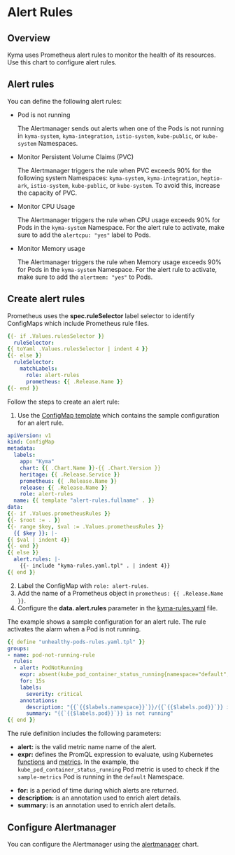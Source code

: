 # Alert Rules

## Overview

Kyma uses Prometheus alert rules to monitor the health of its resources. Use this chart to configure alert rules.

## Alert rules

You can define the following alert rules:

- Pod is not running

    The Alertmanager sends out alerts when one of the Pods is not running in `kyma-system`, `kyma-integration`, `istio-system`, `kube-public`, or `kube-system` Namespaces.

- Monitor Persistent Volume Claims (PVC)

    The Alertmanager triggers the rule when PVC exceeds 90% for the following system Namespaces: `kyma-system`, `kyma-integration`, `heptio-ark`, `istio-system`, `kube-public`, or `kube-system`. To avoid this, increase the capacity of PVC.

-  Monitor CPU Usage

    The Alertmanager triggers the rule when CPU usage exceeds 90% for Pods in the `kyma-system` Namespace. For the alert rule to activate, make sure to add the `alertcpu: "yes"` label to Pods.

- Monitor Memory usage

    The Alertmanager triggers the rule when Memory usage exceeds 90% for Pods in the `kyma-system` Namespace. For the alert rule to activate, make sure to add the `alertmem: "yes"` to Pods.

## Create alert rules

Prometheus uses the  **spec.ruleSelector** label selector to identify ConfigMaps which include Prometheus rule files.

```yaml
{{- if .Values.rulesSelector }}
  ruleSelector:
{{ toYaml .Values.rulesSelector | indent 4 }}
{{- else }}
  ruleSelector:
    matchLabels:
      role: alert-rules
      prometheus: {{ .Release.Name }}
{{- end }}
```
Follow the steps to create an alert rule:

1. Use the [ConfigMap template](./templates/alert-rules-configmap.yaml) which contains the sample configuration for an alert rule.


```yaml
apiVersion: v1
kind: ConfigMap
metadata:
  labels:
    app: "Kyma"
    chart: {{ .Chart.Name }}-{{ .Chart.Version }}
    heritage: {{ .Release.Service }}
    prometheus: {{ .Release.Name }}
    release: {{ .Release.Name }}
    role: alert-rules
  name: {{ template "alert-rules.fullname" . }}
data:
{{- if .Values.prometheusRules }}
{{- $root := . }}
{{- range $key, $val := .Values.prometheusRules }}
  {{ $key }}: |-
{{ $val | indent 4}}
{{- end }}
{{ else }}
  alert.rules: |-
    {{- include "kyma-rules.yaml.tpl" . | indent 4}}
{{ end }}
```

2. Label the ConfigMap with `role: alert-rules`.
3. Add the name of a Prometheus object in `prometheus: {{ .Release.Name }}`.
3. Configure the **data. alert.rules** parameter in the [kyma-rules.yaml](templates/kyma-rules.yaml) file. 


The example shows a sample configuration for an alert rule. The rule activates the alarm when a Pod is not running.

```yaml
{{ define "unhealthy-pods-rules.yaml.tpl" }}
groups:
- name: pod-not-running-rule
  rules:
  - alert: PodNotRunning
    expr: absent(kube_pod_container_status_running{namespace="default",pod="sample-metrics"})
    for: 15s
    labels:
      severity: critical
    annotations:
      description: "{{`{{$labels.namespace}}`}}/{{`{{$labels.pod}}`}} is not running"
      summary: "{{`{{$labels.pod}}`}} is not running"
{{ end }}
```
The rule definition includes the following parameters:

- **alert:** is the valid metric name name of the alert.
- **expr:** defines the PromQL expression to evaluate, using Kubernetes [functions](https://prometheus.io/docs/prometheus/latest/querying/functions/) and [metrics](https://github.com/kubernetes/kube-state-metrics/blob/master/Documentation/pod-metrics.md). In the example, the `kube_pod_container_status_running` Pod metric is used to check if the `sample-metrics` Pod is running in the `default` Namespace.
* **for:**  is a period of time during which alerts are returned.
* **description:** is an annotation used to enrich alert details.
* **summary:** is an annotation used to enrich alert details.


## Configure Alertmanager

You can configure the Alertmanager using the [alertmanager](../alertmanager/README.md) chart.

